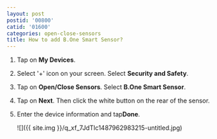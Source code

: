 ```yaml
---
layout: post
postid: '00800'
catid: '01600'
categories: open-close-sensors
title: How to add B.One Smart Sensor?
---
```


1. Tap on **My Devices**.

2. Select '+' icon on your screen. Select **Security and Safety**.

3. Tap on **Open/Close Sensors**. Select **B.One Smart Sensor**.

4. Tap on **Next**. Then click the white button on the rear of the sensor.

5. Enter the device information and tap**Done**.

    ![]({{ site.img }}/q_xf_7JdTlc1487962983215-untitled.jpg)